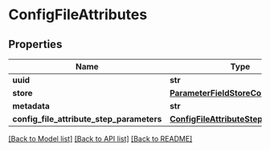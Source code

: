 # ConfigFileAttributes

## Properties
Name | Type | Description | Notes
------------ | ------------- | ------------- | -------------
**uuid** | **str** |  | [optional] 
**store** | [**ParameterFieldStoreConfigWrapper**](ParameterFieldStoreConfigWrapper.md) |  | 
**metadata** | **str** |  | [optional] 
**config_file_attribute_step_parameters** | [**ConfigFileAttributeStepParameters**](ConfigFileAttributeStepParameters.md) |  | [optional] 

[[Back to Model list]](../README.md#documentation-for-models) [[Back to API list]](../README.md#documentation-for-api-endpoints) [[Back to README]](../README.md)

